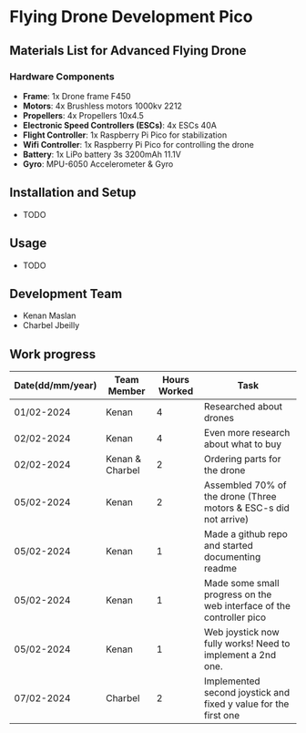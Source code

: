 # Flying Drone Development Pico

## Materials List for Advanced Flying Drone

### Hardware Components
- **Frame**: 1x Drone frame F450
- **Motors**: 4x Brushless motors 1000kv 2212
- **Propellers**: 4x Propellers 10x4.5
- **Electronic Speed Controllers (ESCs)**: 4x ESCs 40A
- **Flight Controller**: 1x Raspberry Pi Pico for stabilization
- **Wifi Controller**: 1x Raspberry Pi Pico for controlling the drone
- **Battery**: 1x LiPo battery 3s 3200mAh 11.1V
- **Gyro**: MPU-6050 Accelerometer & Gyro


## Installation and Setup
- TODO
## Usage
- TODO

## Development Team
- Kenan Maslan
- Charbel Jbeilly

## Work progress

| Date(dd/mm/year)| Team Member | Hours Worked | Task                           |
|------------|-------------|--------------|--------------------------------|
| 01/02-2024 | Kenan        | 4            | Researched about drones|
| 02/02-2024 | Kenan        | 4            | Even more research about what to buy |
| 02/02-2024 | Kenan & Charbel        | 2            | Ordering parts for the drone|
| 05/02-2024 | Kenan | 2            | Assembled 70% of the drone (Three motors & ESC-s did not arrive)|
| 05/02-2024 | Kenan | 1            | Made a github repo and started documenting readme|
| 05/02-2024 | Kenan | 1            | Made some small progress on the web interface of the controller pico|
| 05/02-2024 | Kenan | 1            | Web joystick now fully works! Need to implement a 2nd one.|
| 07/02-2024 | Charbel | 2            | Implemented second joystick and fixed y value for the first one|

